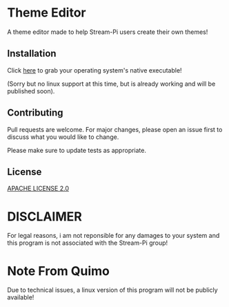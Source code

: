 # Theme Editor

A theme editor made to help Stream-Pi users create their own themes!

## Installation

Click [here](https://github.com/quimodotcom/ThemeEditor/releases/tag/2.3.8) to grab your operating system's native executable!

(Sorry but no linux support at this time, but is already working and will be published soon).

## Contributing
Pull requests are welcome. For major changes, please open an issue first to discuss what you would like to change.

Please make sure to update tests as appropriate.

## License
[APACHE LICENSE 2.0](https://www.apache.org/licenses/LICENSE-2.0)

# DISCLAIMER
For legal reasons, i am not reponsible for any damages to your system and this program is not associated with the Stream-Pi group!

# Note From Quimo
Due to technical issues, a linux version of this program will not be publicly available!
